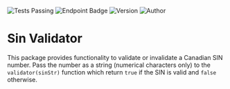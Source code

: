 ![Tests Passing](https://github.com/skyepersonal/sinvalidator/actions/workflows/autoTestBadge.yml/badge.svg)
![Endpoint Badge](https://img.shields.io/endpoint?url=https%3A%2F%2Fraw.githubusercontent.com%2Fskyepersonal%2Fsinvalidator%2Fmain%2Fcodecov%2Fbadge.json)
![Version](https://img.shields.io/badge/dynamic/json?url=https%3A%2F%2Fgithub.com%2Fskyehaik%2Fsinvalidator%2Fraw%2Fmain%2Fpackage.json&query=%24.version&label=Version)
![Author](https://img.shields.io/badge/Author-Skye_Haik-pink)

# Sin Validator 
This package provides functionality to validate or invalidate a Canadian SIN number. Pass the number as a string (numerical characters only) to the ``validator(sinStr)`` function which return ``true`` if the SIN is valid and ``false`` otherwise.
